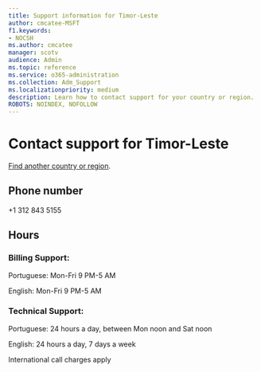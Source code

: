 ```yaml
---                                
title: Support information for Timor-Leste
author: cmcatee-MSFT
f1.keywords:
- NOCSH
ms.author: cmcatee
manager: scotv
audience: Admin
ms.topic: reference
ms.service: o365-administration
ms.collection: Adm_Support
ms.localizationpriority: medium
description: Learn how to contact support for your country or region.
ROBOTS: NOINDEX, NOFOLLOW
---
```


# Contact support for Timor-Leste

[Find another country or region](../get-help-support.md).

## Phone number
+1 312 843 5155

## Hours
### Billing Support:

Portuguese: Mon-Fri 9 PM-5 AM

English: Mon-Fri 9 PM-5 AM

### Technical Support:

Portuguese: 24 hours a day, between Mon noon and Sat noon

English: 24 hours a day, 7 days a week

International call charges apply
